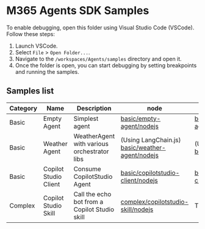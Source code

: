 # M365 Agents SDK Samples

To enable debugging, open this folder using Visual Studio Code (VSCode). Follow these steps:

1. Launch VSCode.
2. Select `File` > `Open Folder...`.
3. Navigate to the `/workspaces/Agents/samples` directory and open it.
4. Once the folder is open, you can start debugging by setting breakpoints and running the samples.

## Samples list

|Category | Name | Description | node | dotnet | python |
|---------|-------------|-------------|--------|--------|--------|
| Basic   | Empty Agent | Simplest agent | [basic/empty-agent/nodejs](./basic/empty-agent/nodejs) | [basic/empty-agent/dotnet](./basic/empty-agent/dotnet) | TBD |
| Basic   | Weather Agent | WeatherAgent with various orchestrator libs | (Using LangChain.js) [basic/weather-agent/nodejs](./basic/weather-agent/nodejs) | (Using Semantic Kernel) [basic/weatherbot/dotnet](./basic/weatherbot/dotnet) | TBD |
| Basic   | Copilot Studio Client | Consume CopilotStudio Agent | [basic/copilotstudio-client/nodejs](./basic/copilotstudio-client/nodejs) | [basic/copilotstudio-client/dotnet](./basic/copilotstudio-client/dotnet) | TBD |
| Complex | Copilot Studio Skill | Call the echo bot from a Copilot Studio skill | [complex/copilotstudio-skill/nodejs](./complex/copilotstudio-skill/nodejs) | TBD | TBD |
